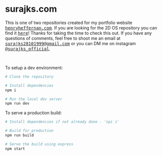 # surajks.com

This is one of two repositories created for my portfolio website <a href="https://surajks.com/"><samp>henryheffernan.com</samp></a>. If you are looking for the 2D OS repository you can find it <a href="https://github.com/suraj-k-s/portfolio-inner-site"><samp>here</samp></a>! Thanks for taking the time to check this out. If you have any questions of comments, feel free to shoot me an email at <samp><a href="mailto:surajks28101999@gmail.com">surajks28101999@gmail.com</a></samp> or you can DM me on instagram <a href="https://www.instagram.com/surajks_official/"><samp>@surajks_official</samp></a>.

<br>

To setup a dev environment:

```bash
# Clone the repository

# Install dependencies 
npm i

# Run the local dev server
npm run dev
```

To serve a production build:

```bash
# Install dependencies if not already done - 'npi i'

# Build for production
npm run build

# Serve the build using express
npm start
```
